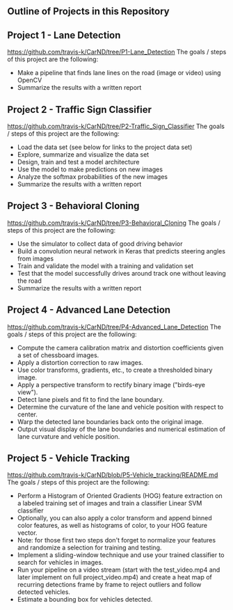 Outline of Projects in this Repository
---

Project 1 - Lane Detection
---
https://github.com/travis-k/CarND/tree/P1-Lane_Detection
The goals / steps of this project are the following:

* Make a pipeline that finds lane lines on the road (image or video) using OpenCV
* Summarize the results with a written report

Project 2 - Traffic Sign Classifier
---
https://github.com/travis-k/CarND/tree/P2-Traffic_Sign_Classifier
The goals / steps of this project are the following:

* Load the data set (see below for links to the project data set)
* Explore, summarize and visualize the data set
* Design, train and test a model architecture
* Use the model to make predictions on new images
* Analyze the softmax probabilities of the new images
* Summarize the results with a written report

Project 3 - Behavioral Cloning
---
https://github.com/travis-k/CarND/tree/P3-Behavioral_Cloning
The goals / steps of this project are the following:

* Use the simulator to collect data of good driving behavior
* Build a convolution neural network in Keras that predicts steering angles from images
* Train and validate the model with a training and validation set
* Test that the model successfully drives around track one without leaving the road
* Summarize the results with a written report

Project 4 - Advanced Lane Detection
---
https://github.com/travis-k/CarND/tree/P4-Advanced_Lane_Detection
The goals / steps of this project are the following:

* Compute the camera calibration matrix and distortion coefficients given a set of chessboard images.
* Apply a distortion correction to raw images.
* Use color transforms, gradients, etc., to create a thresholded binary image.
* Apply a perspective transform to rectify binary image ("birds-eye view").
* Detect lane pixels and fit to find the lane boundary.
* Determine the curvature of the lane and vehicle position with respect to center.
* Warp the detected lane boundaries back onto the original image.
* Output visual display of the lane boundaries and numerical estimation of lane curvature and vehicle position.

Project 5 - Vehicle Tracking
---
https://github.com/travis-k/CarND/blob/P5-Vehicle_tracking/README.md
The goals / steps of this project are the following:

* Perform a Histogram of Oriented Gradients (HOG) feature extraction on a labeled training set of images and train a classifier Linear SVM classifier
* Optionally, you can also apply a color transform and append binned color features, as well as histograms of color, to your HOG feature vector. 
* Note: for those first two steps don't forget to normalize your features and randomize a selection for training and testing.
* Implement a sliding-window technique and use your trained classifier to search for vehicles in images.
* Run your pipeline on a video stream (start with the test_video.mp4 and later implement on full project_video.mp4) and create a heat map of recurring detections frame by frame to reject outliers and follow detected vehicles.
* Estimate a bounding box for vehicles detected.
